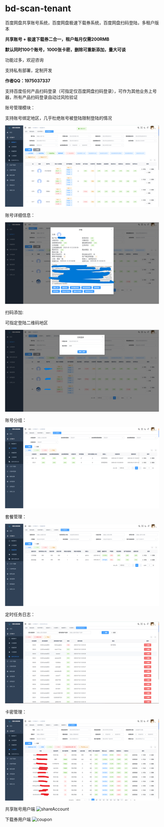 # bd-scan-tenant
百度网盘共享账号系统，百度网盘极速下载券系统，百度网盘扫码登陆，多租户版本

**共享账号 + 极速下载券二合一，租户每月仅需200RMB**

**默认同时100个账号，1000张卡密，删除可重新添加，量大可谈**

功能过多，欢迎咨询

支持私有部署，定制开发

**作者QQ：1975037337**

支持百度任何产品扫码登录（可指定仅百度网盘扫码登录），可作为其他业务上号器，所有产品扫码登录自动过风险验证

账号管理模块：

支持账号绑定地区，几乎杜绝账号被登陆限制登陆的情况

![account](./系统截图/网盘账号管理​.png)

账号详细信息：

![账号详情](./系统截图/账号详情.png)



扫码添加:

可指定登陆二维码地区

![扫码添加](./系统截图/扫码添加.png)



账号分组：

![group](./系统截图/分组管理​.png)





套餐管理：

![package](./系统截图/套餐管理​.png)



定时任务日志：

![quartzLog](./系统截图/定时任务日志​.png)



卡密管理：

![secretKey](./系统截图/卡密管理​.png)


共享账号用户端
![shareAccount](./系统截图/共享账号用户端​.png)


下载券用户端
![coupon](./系统截图/下载券用户端​.png)
